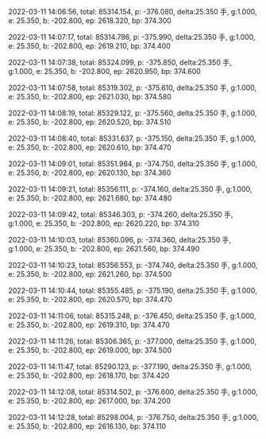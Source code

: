 2022-03-11 14:06:56, total: 85314.154, p: -376.080, delta:25.350 手, g:1.000, e: 25.350, b: -202.800, ep: 2618.320, bp: 374.300

2022-03-11 14:07:17, total: 85314.786, p: -375.990, delta:25.350 手, g:1.000, e: 25.350, b: -202.800, ep: 2619.210, bp: 374.400

2022-03-11 14:07:38, total: 85324.099, p: -375.850, delta:25.350 手, g:1.000, e: 25.350, b: -202.800, ep: 2620.950, bp: 374.600

2022-03-11 14:07:58, total: 85319.302, p: -375.610, delta:25.350 手, g:1.000, e: 25.350, b: -202.800, ep: 2621.030, bp: 374.580

2022-03-11 14:08:19, total: 85329.122, p: -375.560, delta:25.350 手, g:1.000, e: 25.350, b: -202.800, ep: 2620.520, bp: 374.510

2022-03-11 14:08:40, total: 85331.637, p: -375.150, delta:25.350 手, g:1.000, e: 25.350, b: -202.800, ep: 2620.610, bp: 374.470

2022-03-11 14:09:01, total: 85351.984, p: -374.750, delta:25.350 手, g:1.000, e: 25.350, b: -202.800, ep: 2620.130, bp: 374.360

2022-03-11 14:09:21, total: 85356.111, p: -374.160, delta:25.350 手, g:1.000, e: 25.350, b: -202.800, ep: 2621.680, bp: 374.480

2022-03-11 14:09:42, total: 85346.303, p: -374.260, delta:25.350 手, g:1.000, e: 25.350, b: -202.800, ep: 2620.220, bp: 374.310

2022-03-11 14:10:03, total: 85360.096, p: -374.360, delta:25.350 手, g:1.000, e: 25.350, b: -202.800, ep: 2621.560, bp: 374.490

2022-03-11 14:10:23, total: 85356.553, p: -374.740, delta:25.350 手, g:1.000, e: 25.350, b: -202.800, ep: 2621.260, bp: 374.500

2022-03-11 14:10:44, total: 85355.485, p: -375.190, delta:25.350 手, g:1.000, e: 25.350, b: -202.800, ep: 2620.570, bp: 374.470

2022-03-11 14:11:06, total: 85315.248, p: -376.450, delta:25.350 手, g:1.000, e: 25.350, b: -202.800, ep: 2619.310, bp: 374.470

2022-03-11 14:11:26, total: 85306.365, p: -377.000, delta:25.350 手, g:1.000, e: 25.350, b: -202.800, ep: 2619.000, bp: 374.500

2022-03-11 14:11:47, total: 85290.123, p: -377.190, delta:25.350 手, g:1.000, e: 25.350, b: -202.800, ep: 2618.170, bp: 374.420

2022-03-11 14:12:08, total: 85314.502, p: -376.600, delta:25.350 手, g:1.000, e: 25.350, b: -202.800, ep: 2617.000, bp: 374.200

2022-03-11 14:12:28, total: 85298.004, p: -376.750, delta:25.350 手, g:1.000, e: 25.350, b: -202.800, ep: 2616.130, bp: 374.110
